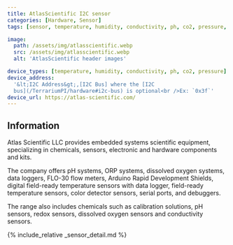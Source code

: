 ```yaml
---
title: AtlasScientific I2C sensor
categories: [Hardware, Sensor]
tags: [sensor, temperature, humidity, conductivity, ph, co2, pressure, i2c]

image:
  path: /assets/img/atlasscientific.webp
  src: /assets/img/atlasscientific.webp
  alt: 'AtlasScientific header images'

device_types: [temperature, humidity, conductivity, ph, co2, pressure]
device_address:
  '&lt;I2C Address&gt;,[I2C Bus] where the [I2C
  bus](/TerrariumPI/hardware#i2c-bus) is optional<br />Ex: `0x3f`'
device_url: https://atlas-scientific.com/
---
```


## Information

Atlas Scientific LLC provides embedded systems scientific equipment,
specializing in chemicals, sensors, electronic and hardware components and kits.

The company offers pH systems, ORP systems, dissolved oxygen systems, data
loggers, FLO-30 flow meters, Arduino Rapid Development Shields, digital
field-ready temperature sensors with data logger, field-ready temperature
sensors, color detector sensors, serial ports, and debuggers.

The range also includes chemicals such as calibration solutions, pH sensors,
redox sensors, dissolved oxygen sensors and conductivity sensors.

{% include_relative _sensor_detail.md %}
